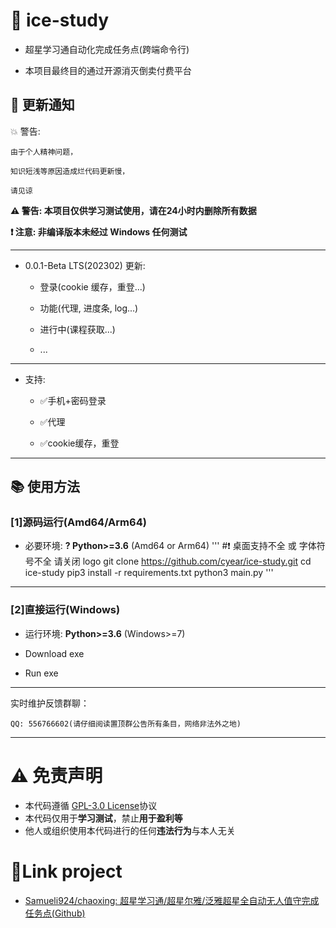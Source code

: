 # 🍥 ice-study

- 超星学习通自动化完成任务点(跨端命令行)

- 本项目最终目的通过开源消灭倒卖付费平台

## :speech_balloon: 更新通知

💥 警告:

    由于个人精神问题，

    知识短浅等原因造成烂代码更新慢，

    请见谅

**⚠️ 警告: 本项目仅供学习测试使用，请在24小时内删除所有数据**

**❗️ 注意: 非编译版本未经过 Windows 任何测试**

---

- 0.0.1-Beta LTS(202302) 更新:

  - 登录(cookie 缓存，重登...)

  - 功能(代理, 进度条, log...)

  - 进行中(课程获取...)

  - ...

---

- 支持:

  - ✅手机+密码登录

  - ✅代理

  - ✅cookie缓存，重登

---

## :books: 使用方法

### [1]源码运行(Amd64/Arm64)

- 必要环境: **? Python>=3.6** (Amd64 or Arm64)
  '''
  \#❗️ 桌面支持不全 或 字体符号不全 请关闭 logo
  git clone https://github.com/cyear/ice-study.git
  cd ice-study
  pip3 install -r requirements.txt
  python3 main.py
  '''

---

### [2]直接运行(Windows)

- 运行环境: **Python>=3.6** (Windows>=7)

- Download exe

- Run exe

---

实时维护反馈群聊：

    QQ: 556766602(请仔细阅读置顶群公告所有条目，网络非法外之地)

---

# :warning: 免责声明

- 本代码遵循 [GPL-3.0 License](https://github.com/cyear/ice-study/blob/main/LICENSE)协议
- 本代码仅用于**学习测试**，禁止**用于盈利等**
- 他人或组织使用本代码进行的任何**违法行为**与本人无关

# 🔗Link project
- [Samueli924/chaoxing: 超星学习通/超星尔雅/泛雅超星全自动无人值守完成任务点(Github)](https://github.com/Samueli924/chaoxing)
